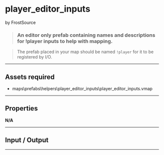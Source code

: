 # player_editor_inputs
by FrostSource

> ### An editor only prefab containing names and descriptions for !player inputs to help with mapping.

> The prefab placed in your map should be named `!player` for it to be registered by I/O.

---

## Assets required

- maps\prefabs\helpers\player_editor_inputs\player_editor_inputs.vmap

---

## Properties

**N/A**

---

## Input / Output

---